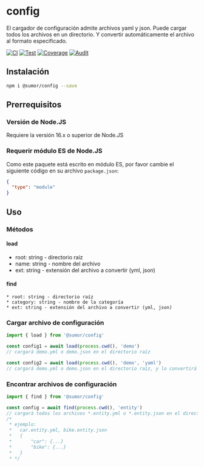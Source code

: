 # config

El cargador de configuración admite archivos yaml y json. Puede cargar todos los archivos en un directorio.
Y convertir automáticamente el archivo al formato especificado.

[![CI](https://github.com/sumor-cloud/config/actions/workflows/ci.yml/badge.svg)](https://github.com/sumor-cloud/config/actions/workflows/ci.yml)
[![Test](https://github.com/sumor-cloud/config/actions/workflows/ut.yml/badge.svg)](https://github.com/sumor-cloud/config/actions/workflows/ut.yml)
[![Coverage](https://github.com/sumor-cloud/config/actions/workflows/coverage.yml/badge.svg)](https://github.com/sumor-cloud/config/actions/workflows/coverage.yml)
[![Audit](https://github.com/sumor-cloud/config/actions/workflows/audit.yml/badge.svg)](https://github.com/sumor-cloud/config/actions/workflows/audit.yml)

## Instalación

```bash
npm i @sumor/config --save
```

## Prerrequisitos

### Versión de Node.JS

Requiere la versión 16.x o superior de Node.JS

### Requerir módulo ES de Node.JS

Como este paquete está escrito en módulo ES,
por favor cambie el siguiente código en su archivo `package.json`:

```json
{
  "type": "module"
}
```

## Uso

### Métodos

#### load

- root: string - directorio raíz
- name: string - nombre del archivo
- ext: string - extensión del archivo a convertir (yml, json)

#### find

    * root: string - directorio raíz
    * category: string - nombre de la categoría
    * ext: string - extensión del archivo a convertir (yml, json)

### Cargar archivo de configuración

```javascript
import { load } from '@sumor/config'

const config1 = await load(process.cwd(), 'demo')
// cargará demo.yml o demo.json en el directorio raíz

const config2 = await load(process.cwd(), 'demo', 'yaml')
// cargará demo.yml o demo.json en el directorio raíz, y lo convertirá a un archivo de formato yaml
```

### Encontrar archivos de configuración

```javascript
import { find } from '@sumor/config'

const config = await find(process.cwd(), 'entity')
// cargará todos los archivos *.entity.yml o *.entity.json en el directorio raíz
/*
 * ejemplo:
 *   car.entity.yml, bike.entity.json
 *   {
 *       "car": {...}
 *       "bike": {...}
 *   }
 * */
```
